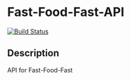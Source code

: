 # Fast-Food-Fast-API
[![Build Status](https://travis-ci.org/korede360/Fast-Food-Fast-API.svg?branch=staging)](https://travis-ci.org/korede360/Fast-Food-Fast-API)
## Description
API for Fast-Food-Fast
